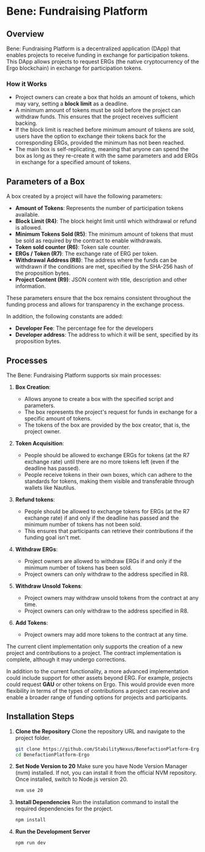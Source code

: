 # Bene: Fundraising Platform

## Overview
Bene: Fundraising Platform is a decentralized application (DApp) that enables projects to receive funding in exchange for participation tokens. This DApp allows projects to request ERGs (the native cryptocurrency of the Ergo blockchain) in exchange for participation tokens.

### How it Works
- Project owners can create a box that holds an amount of tokens, which may vary, setting a **block limit** as a deadline.
- A minimum amount of tokens must be sold before the project can withdraw funds. This ensures that the project receives sufficient backing.
- If the block limit is reached before minimum amount of tokens are sold, users have the option to exchange their tokens back for the corresponding ERGs, provided the minimum has not been reached.
- The main box is self-replicating, meaning that anyone can spend the box as long as they re-create it with the same parameters and add ERGs in exchange for a specified amount of tokens.

## Parameters of a Box
A box created by a project will have the following parameters:

- **Amount of Tokens**: Represents the number of participation tokens available.
- **Block Limit (R4)**: The block height limit until which withdrawal or refund is allowed.
- **Minimum Tokens Sold (R5)**: The minimum amount of tokens that must be sold as required by the contract to enable withdrawals.
- **Token sold counter (R6)**: Token sale counter.
- **ERGs / Token (R7)**: The exchange rate of ERG per token.
- **Withdrawal Address (R8)**: The address where the funds can be withdrawn if the conditions are met, specified by the SHA-256 hash of the proposition bytes.
- **Project Content (R9)**: JSON content with title, description and other information.

These parameters ensure that the box remains consistent throughout the funding process and allows for transparency in the exchange process.

In addition, the following constants are added:
- **Developer Fee**: The percentage fee for the developers 
- **Developer address**: The address to which it will be sent, specified by its proposition bytes.

## Processes
The Bene: Fundraising Platform supports six main processes:

1. **Box Creation**: 
   - Allows anyone to create a box with the specified script and parameters.
   - The box represents the project's request for funds in exchange for a specific amount of tokens.
   - The tokens of the box are provided by the box creator, that is, the project owner.
   
2. **Token Acquisition**: 
   - People should be allowed to exchange ERGs for tokens (at the R7 exchange rate) until there are no more tokens left (even if the deadline has passed).
   - People receive tokens in their own boxes, which can adhere to the standards for tokens, making them visible and transferable through wallets like Nautilus.

3. **Refund tokens**: 
   - People should be allowed to exchange tokens for ERGs (at the R7 exchange rate) if and only if the deadline has passed and the minimum number of tokens has not been sold.
   - This ensures that participants can retrieve their contributions if the funding goal isn't met.

4. **Withdraw ERGs**: 
   - Project owners are allowed to withdraw ERGs if and only if the minimum number of tokens has been sold.
   - Project owners can only withdraw to the address specified in R8.

5. **Withdraw Unsold Tokens**:
   - Project owners may withdraw unsold tokens from the contract at any time.
   - Project owners can only withdraw to the address specified in R8.

6. **Add Tokens**:
   - Project owners may add more tokens to the contract at any time.


The current client implementation only supports the creation of a new project and contributions to a project. The contract implementation is complete, although it may undergo corrections.

In addition to the current functionality, a more advanced implementation could include support for other assets beyond ERG. For example, projects could request **GAU** or other tokens on Ergo. This would provide even more flexibility in terms of the types of contributions a project can receive and enable a broader range of funding options for projects and participants.

## Installation Steps

1. **Clone the Repository**
Clone the repository URL and navigate to the project folder.
   ```bash
   git clone https://github.com/StabilityNexus/BenefactionPlatform-Ergo
   cd BenefactionPlatform-Ergo
   ```

2. **Set Node Version to 20**
Make sure you have Node Version Manager (nvm) installed. If not, you can install it from the official NVM repository. Once installed, switch to Node.js version 20.
   ```bash
   nvm use 20
   ```

3. **Install Dependencies**
Run the installation command to install the required dependencies for the project.
   ```bash
   npm install
   ```

4. **Run the Development Server**
   ```bash
   npm run dev
   ```
